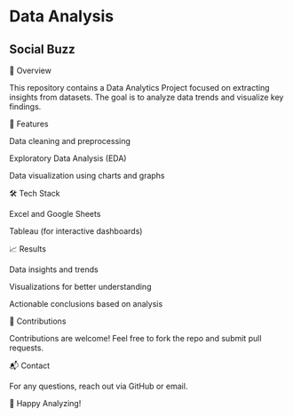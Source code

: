 # Data Analysis
## Social Buzz 
📌 Overview

This repository contains a Data Analytics Project focused on extracting insights from datasets. The goal is to analyze data trends and visualize key findings.

🔧 Features

Data cleaning and preprocessing

Exploratory Data Analysis (EDA)

Data visualization using charts and graphs

🛠 Tech Stack

Excel and Google Sheets

Tableau (for interactive dashboards)


📈 Results

Data insights and trends

Visualizations for better understanding

Actionable conclusions based on analysis

🤝 Contributions

Contributions are welcome! Feel free to fork the repo and submit pull requests.

📬 Contact

For any questions, reach out via GitHub or email.

🚀 Happy Analyzing!
